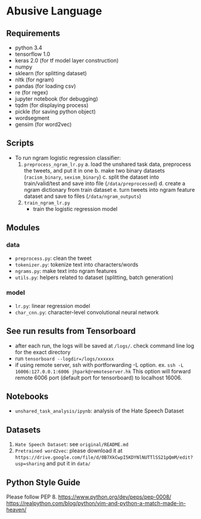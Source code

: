 # Abusive Language

## Requirements
- python 3.4
- tensorflow 1.0
- keras 2.0 (for tf model layer construction)
- numpy
- sklearn (for splitting dataset)
- nltk (for ngram)
- pandas (for loading csv)
- re (for regex)
- jupyter notebook (for debugging) 
- tqdm (for displaying process)
- pickle (for saving python object)
- wordsegment
- gensim (for word2vec)

## Scripts
- To run ngram logistic regression classifier:
    1. `preprocess_ngram_lr.py` 
        a. load the unshared task data, preprocess the tweets, and put it in one
        b. make two binary datasets (`racism_binary`, `sexism_binary`)
        c. split the dataset into train/valid/test and save into file (`/data/preprocessed`)
        d. create a ngram dictionary from train dataset 
        e. turn tweets into ngram feature dataset and save to files (`/data/ngram_outputs`)
    2. `train_ngram_lr.py`
        - train the logistic regression model

## Modules
### data
- `preprocess.py`: clean the tweet
- `tokenizer.py`: tokenize text into characters/words
- `ngrams.py`: make text into ngram features
- `utils.py`: helpers related to dataset (splitting, batch generation)

### model
- `lr.py`: linear regression model
- `char_cnn.py`: character-level convolutional neural network

## See run results from Tensorboard
- after each run, the logs will be saved at `/logs/`. check command line log for the exact directory
- run `tensorboard --logdir=/logs/xxxxxx`
- if using remote server, ssh with portforwarding -L option. ex. `ssh -L 16006:127.0.0.1:6006 jhpark@remoteserver.hk` This option will forward remote 6006 port (default port for tensorboard) to localhost 16006.

## Notebooks
- `unshared_task_analysis/ipynb`: analysis of the Hate Speech Dataset

## Datasets
1. `Hate Speech Dataset`: see `original/README.md`
2. `Pretrained word2vec`: please download it at `https://drive.google.com/file/d/0B7XkCwpI5KDYNlNUTTlSS21pQmM/edit?usp=sharing` and put it in `data/`
## Python Style Guide
Please follow PEP 8.
https://www.python.org/dev/peps/pep-0008/
https://realpython.com/blog/python/vim-and-python-a-match-made-in-heaven/
